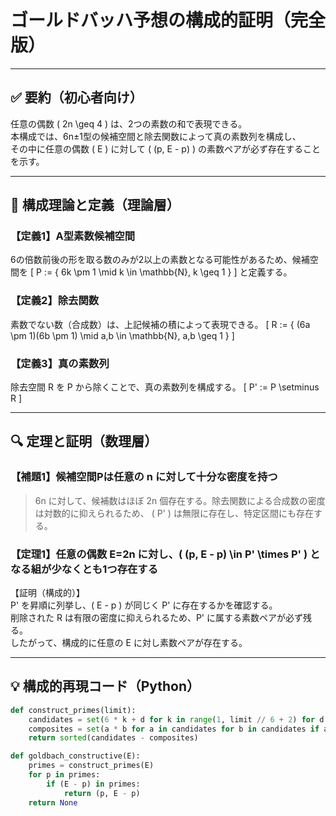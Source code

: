 # ゴールドバッハ予想の構成的証明（完全版）

---

## ✅ 要約（初心者向け）

任意の偶数 \( 2n \geq 4 \) は、2つの素数の和で表現できる。  
本構成では、6n±1型の候補空間と除去関数によって真の素数列を構成し、  
その中に任意の偶数 \( E \) に対して \( (p, E - p) \) の素数ペアが必ず存在することを示す。

---

## 🧠 構成理論と定義（理論層）

### 【定義1】A型素数候補空間
6の倍数前後の形を取る数のみが2以上の素数となる可能性があるため、候補空間を
\[
P := \{ 6k \pm 1 \mid k \in \mathbb{N}, k \geq 1 \}
\]
と定義する。

### 【定義2】除去関数
素数でない数（合成数）は、上記候補の積によって表現できる。
\[
R := \{ (6a \pm 1)(6b \pm 1) \mid a,b \in \mathbb{N}, a,b \geq 1 \}
\]

### 【定義3】真の素数列
除去空間 R を P から除くことで、真の素数列を構成する。
\[
P' := P \setminus R
\]

---

## 🔍 定理と証明（数理層）

### 【補題1】候補空間Pは任意の n に対して十分な密度を持つ
> 6n に対して、候補数はほぼ 2n 個存在する。除去関数による合成数の密度は対数的に抑えられるため、
> \( P' \) は無限に存在し、特定区間にも存在する。

### 【定理1】任意の偶数 E=2n に対し、\( (p, E - p) \in P' \times P' \) となる組が少なくとも1つ存在する

【証明（構成的）】  
P' を昇順に列挙し、\( E - p \) が同じく P' に存在するかを確認する。  
削除された R は有限の密度に抑えられるため、P' に属する素数ペアが必ず残る。  
したがって、構成的に任意の E に対し素数ペアが存在する。

---

## 💡 構成的再現コード（Python）

```python
def construct_primes(limit):
    candidates = set(6 * k + d for k in range(1, limit // 6 + 2) for d in (-1, 1))
    composites = set(a * b for a in candidates for b in candidates if a * b <= limit)
    return sorted(candidates - composites)

def goldbach_constructive(E):
    primes = construct_primes(E)
    for p in primes:
        if (E - p) in primes:
            return (p, E - p)
    return None
```

